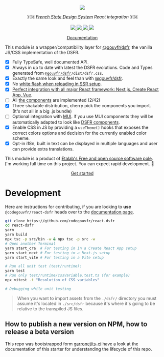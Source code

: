 <p align="center">
    <img src="https://github.com/codegouvfr/react-dsfr/releases/download/assets/dsfr-react_repo-card.png">  
</p>
<p align="center">
    🇫🇷 <i><a href="https://www.systeme-de-design.gouv.fr/">French State Design System</a> React integration</i> 🇫🇷 
    <br>
    <br>
    <a href="https://github.com/codegouvfr/react-dsfr/actions">
      <img src="https://github.com/codegouvfr/react-dsfr/workflows/ci/badge.svg?branch=main">
    </a>
    <a href="https://www.npmjs.com/package/@codegouvfr/react-dsfr">
      <img src="https://img.shields.io/npm/v/@codegouvfr/react-dsfr?logo=npm">
    </a>
    <a href="https://bundlephobia.com/package/@codegouvfr/react-dsfr">
      <img src="https://img.shields.io/bundlephobia/minzip/@codegouvfr/react-dsfr">
    </a>
    <a href="https://github.com/codegouvfr/react-dsfr/blob/main/LICENSE">
      <img src="https://img.shields.io/npm/l/@codegouvfr/react-dsfr">
    </a>
</p>
<p align="center">
  <a href="https://etalab-2.gitbook.io/dsfr-react/">Documentation</a>
</p>

This module is a wrapper/compatibility layer for [@gouvfr/dsfr](https://github.com/GouvernementFR/dsfr), the vanilla JS/CSS implementation of the DSFR.

-   [x] Fully TypeSafe, well documented API.
-   [x] Always in up to date with latest the DSFR evolutions.
        Code and Types generated from [`@gouvfr/dsfr`](https://www.npmjs.com/package/@gouvfr/dsfr)`/dist/dsfr.css`.
-   [x] Exactly the same look and feel than with [@gouvfr/dsfr](https://www.npmjs.com/package/@gouvfr/dsfr).
-   [x] No [white flash when reloading in SSR setup](https://github.com/codegouvfr/@codegouvfr/react-dsfr/issues/2#issuecomment-1257263480).
-   [x] [Perfect integration with all major React framework: Next.js, Create React App, Vue](https://etalab-2.gitbook.io/dsfr-react/).
-   [ ] All [the components](https://www.systeme-de-design.gouv.fr/elements-d-interface) are implemented (2/42)
-   [x] Three shakable distribution, cherry pick the components you import. (It's not all in a big .js bundle)
-   [ ] Optional integration with [MUI](https://mui.com/). If you use MUI components they will
        be automatically adapted to look like [DSFR components](https://www.systeme-de-design.gouv.fr/elements-d-interface).
-   [x] Enable CSS in JS by providing a `useTheme()` hooks that exposes the correct colors options and decision
        for the currently enabled color scheme.
-   [x] Opt-in i18n, built in text can be displayed in multiple languages and user can provide extra translations.

This module is a product of [Etalab's Free and open source software pole](https://communs.numerique.gouv.fr/a-propos/).
[I](https://github.com/garronej)'m working full time on this project. You can expect rapid development. 🚀

<p align="center">
  <a href="https://etalab-2.gitbook.io/dsfr-react/">Get started</a>
</p>

# Development

Here are instructions for contributing, if you are looking to **use** `@codegouvfr/react-dsfr` heads over to the [documentation page](https://etalab-2.gitbook.io/dsfr-react/).

```bash
git clone https://github.com/codegouvfr/react-dsfr
cd react-dsfr
yarn
yarn build
npx tsc -p src/bin -w & npx tsc -p src -w
# Open another Terminal
yarn start_cra  # For testing in in a Create React App setup
yarn start_next # For testing in a Next.js setup
yarn start_vite # For testing in a Vite setup

# Run all unit test (test/runtime):
yarn test
# Run only test/runtime/cssVariable.test.ts (for example)
npx vitest -t "Resolution of CSS variables"

# Debugging while unit testing


```

> When you want to import assets from the `./dsfr/` directory
> you must assume it's located in `./src/dsfr` because it's where
> it's going to be relative to the transpiled JS files.

## How to publish a new version on NPM, how to release a beta version

This repo was bootstrapped form [garronej/ts-ci](https://github.com/garronej/ts-ci) have a look at the
documentation of this starter for understanding the lifecycle of this repo.
